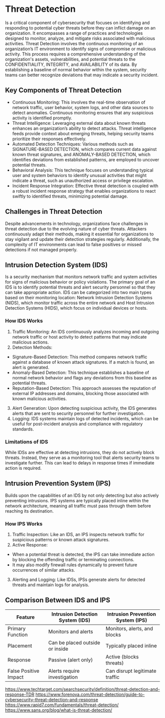 # Threat Detection 
Is a critical component of cybersecurity that focuses on identifying and responding to potential cyber threats before they can inflict damage on an organization. It encompasses a range of practices and technologies designed to monitor, analyze, and mitigate risks associated with malicious activities. 
Threat Detection involves the continuous monitoring of an organization’s IT environment to identify signs of compromise or malicious activity. This process requires a comprehensive understanding of the organization's assets, vulnerabilities, and potential threats to the CONFIDENTIALITY, INTEGRITY, and AVAILABILITY of its data. By establishing a baseline of normal behavior within the system, security teams can better recognize deviations that may indicate a security incident.
## Key Components of Threat Detection
*  Continuous Monitoring: This involves the real-time observation of network traffic, user behavior, system logs, and other data sources to detect anomalies. Continuous monitoring ensures that any suspicious activity is identified promptly.
*  Threat Intelligence: Leveraging external data about known threats enhances an organization’s ability to detect attacks. Threat intelligence feeds provide context about emerging threats, helping security teams prioritize their responses effectively.
*  Automated Detection Techniques: Various methods such as SIGNATURE-BASED DETECTION, which compares current data against known threat signatures, and ANOMALY-BASED DETECTION, which identifies deviations from established patterns, are employed to uncover potential threats.
*  Behavioral Analysis: This technique focuses on understanding typical user and system behaviors to identify unusual activities that might indicate a threat, such as unauthorized access or privilege escalation.
*  Incident Response Integration: Effective threat detection is coupled with a robust incident response strategy that enables organizations to react swiftly to identified threats, minimizing potential damage.
## Challenges in Threat Detection
Despite advancements in technology, organizations face challenges in threat detection due to the evolving nature of cyber threats. Attackers continuously adapt their methods, making it essential for organizations to stay vigilant and update their detection strategies regularly. Additionally, the complexity of IT environments can lead to false positives or missed detections if not managed properly.
## Intrusion Detection System (IDS) 
Is a security mechanism that monitors network traffic and system activities for signs of malicious behavior or policy violations. The primary goal of an IDS is to identify potential threats and alert security personnel so that they can take appropriate action. IDS can be categorized into two main types based on their monitoring location: Network Intrusion Detection Systems (NIDS), which monitor traffic across the entire network and Host Intrusion Detection Systems (HIDS), which focus on individual devices or hosts.
### How IDS Works
1.	Traffic Monitoring: An IDS continuously analyzes incoming and outgoing network traffic or host activity to detect patterns that may indicate malicious actions. 
2.	Detection Methods: 
*  Signature-Based Detection: This method compares network traffic against a database of known attack signatures. If a match is found, an alert is generated.
*  Anomaly-Based Detection: This technique establishes a baseline of normal network behavior and flags any deviations from this baseline as potential threats.
*  Reputation-Based Detection: This approach assesses the reputation of external IP addresses and domains, blocking those associated with known malicious activities.
3.	Alert Generation: Upon detecting suspicious activity, the IDS generates alerts that are sent to security personnel for further investigation. 
4.	Logging: IDS systems maintain logs of detected incidents, which can be useful for post-incident analysis and compliance with regulatory standards. 
### Limitations of IDS
While IDSs are effective at detecting intrusions, they do not actively block threats. Instead, they serve as a monitoring tool that alerts security teams to investigate further. This can lead to delays in response times if immediate action is required. 
## Intrusion Prevention System (IPS)
Builds upon the capabilities of an IDS by not only detecting but also actively preventing intrusions. IPS systems are typically placed inline within the network architecture, meaning all traffic must pass through them before reaching its destination. 
### How IPS Works
1.	Traffic Inspection: Like an IDS, an IPS inspects network traffic for suspicious patterns or known attack signatures. 
2.	Active Response: 
*  When a potential threat is detected, the IPS can take immediate action by blocking the offending traffic or terminating connections.
*  It may also modify firewall rules dynamically to prevent future occurrences of similar attacks.
3.	Alerting and Logging: Like IDSs, IPSs generate alerts for detected threats and maintain logs for analysis.
## Comparison Between IDS and IPS

|Feature	|Intrusion Detection System (IDS)	|Intrusion Prevention System (IPS)|
| ----------- | ----------- | ----------- |
|Primary Function	|Monitors and alerts	|Monitors, alerts, and blocks|
|Placement	|Can be placed outside or inside	|Typically placed inline|
|Response	|Passive (alert only)	|Active (blocks threats)|
|False Positive Impact	|Alerts require investigation	|Can disrupt legitimate traffic|










https://www.techtarget.com/searchsecurity/definition/threat-detection-and-response-TDR
https://www.forenova.com/threat-detection/guide-to-cybersecurity-threat-detection-and-response
https://www.rapid7.com/fundamentals/threat-detection/
https://www.sans.org/blog/what-is-threat-detection/
